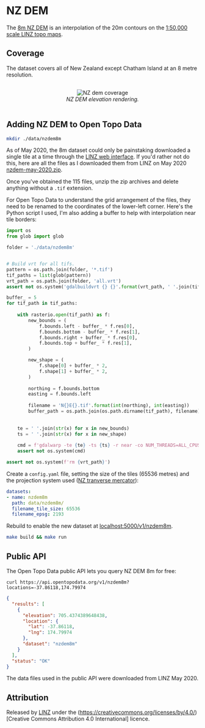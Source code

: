 # NZ DEM

The [8m NZ DEM](https://data.linz.govt.nz/layer/51768-nz-8m-digital-elevation-model-2012/) is an interpolation of the 20m contours on the [1:50,000 scale LINZ topo maps](https://data.linz.govt.nz/layer/50768-nz-contours-topo-150k/).

## Coverage

The dataset covers all of New Zealand except Chatham Island at an 8 metre resolution.

<p style="text-align:center; padding: 1rem 0">
  <img src="/img/nzdem.png" alt="NZ dem coverage">
  <br>
  <em>NZ DEM elevation rendering.</em>
</p>


## Adding NZ DEM to Open Topo Data


```bash
mkdir ./data/nzdem8m
```


As of May 2020, the 8m dataset could only be painstaking downloaded a single tile at a time through the [LINZ web interface](https://data.linz.govt.nz/layer/51768-nz-8m-digital-elevation-model-2012/). If you'd rather not do this, here are all the files as  I downloaded them from LINZ on May 2020 [nzdem-may-2020.zip](https://storage.googleapis.com/www-ajnisbet-com/nzdem-may-2020.zip).

Once you've obtained the 115 files, unzip the zip archives and delete anything without a `.tif` extension. 

For Open Topo Data to understand the grid arrangement of the files, they need to be renamed to the coordinates of the lower-left corner. Here's the Python script I used, I'm also adding a buffer to help with interpolation near tile borders:

```python
import os
from glob import glob

folder = './data/nzdem8m'


# Build vrt for all tifs.
pattern = os.path.join(folder, '*.tif')
tif_paths = list(glob(pattern))
vrt_path = os.path.join(folder, 'all.vrt')
assert not os.system('gdalbuildvrt {} {}'.format(vrt_path, ' '.join(tif_paths)))

buffer_ = 5
for tif_path in tif_paths:
    
    with rasterio.open(tif_path) as f:
        new_bounds = (
            f.bounds.left - buffer_ * f.res[0],
            f.bounds.bottom - buffer_ * f.res[1],
            f.bounds.right + buffer_ * f.res[0],
            f.bounds.top + buffer_ * f.res[1],
        )

        new_shape = (
            f.shape[0] + buffer_ * 2,
            f.shape[1] + buffer_ * 2,
        )
    
        northing = f.bounds.bottom
        easting = f.bounds.left
        
        filename = 'N{}E{}.tif'.format(int(northing), int(easting))
        buffer_path = os.path.join(os.path.dirname(tif_path), filename)
        
    
    te = ' '.join(str(x) for x in new_bounds)
    ts = ' '.join(str(x) for x in new_shape)
    
    cmd = f'gdalwarp -te {te} -ts {ts} -r near -co NUM_THREADS=ALL_CPUS -co COMPRESS=DEFLATE -co PREDICTOR=3 {vrt_path} {buffer_path}'
    assert not os.system(cmd)

assert not os.system(f'rm {vrt_path}')
```

Create a `config.yaml` file, setting the size of the tiles (65536 metres) and the projection system used ([NZ tranverse mercator](https://spatialreference.org/ref/epsg/nzgd2000-new-zealand-transverse-mercator-2000/)):

```yaml
datasets:
- name: nzdem8m
  path: data/nzdem8m/
  filename_tile_size: 65536
  filename_epsg: 2193
```


Rebuild to enable the new dataset at [localhost:5000/v1/nzdem8m](http://localhost:5000/v1/nzdem8m?locations=37.653512,-119.410503).

```bash
make build && make run
```


## Public API

The Open Topo Data public API lets you query NZ DEM 8m for free:

```
curl https://api.opentopodata.org/v1/nzdem8m?locations=-37.86118,174.79974

```

```json
{
  "results": [
    {
      "elevation": 705.4374389648438, 
      "location": {
        "lat": -37.86118, 
        "lng": 174.79974
      },
      "dataset": "nzdem8m"
    }
  ], 
  "status": "OK"
}
```

The data files used in the public API were downloaded from LINZ May 2020.


## Attribution 

Released by [LINZ](https://www.linz.govt.nz/) under the (https://creativecommons.org/licenses/by/4.0/)[Creative Commons Attribution 4.0 International] licence.